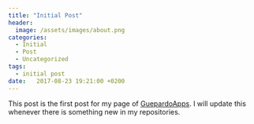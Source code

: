 ```yaml
---
title: "Initial Post"
header:
  image: /assets/images/about.png
categories:
  - Initial
  - Post
  - Uncategorized
tags:
  - initial post
date:   2017-08-23 19:21:00 +0200
---
```


This post is the first post for my page of [GuepardoApps](https://guepardoapps.github.io/). 
I will update this whenever there is something new in my repositories.